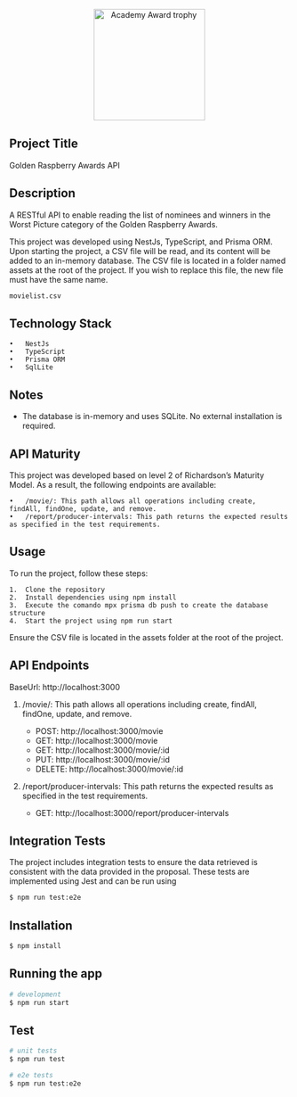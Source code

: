 <p align="center">
  <a target="blank"><img src="https://upload.wikimedia.org/wikipedia/pt/d/dc/Academy_Award_trophy.jpg" width="200" alt="Academy Award trophy" /></a>
</p>

## Project Title

Golden Raspberry Awards API

## Description

A RESTful API to enable reading the list of nominees and winners in the Worst Picture category of the Golden Raspberry Awards.

This project was developed using NestJs, TypeScript, and Prisma ORM. Upon starting the project, a CSV file will be read, and its content will be added to an in-memory database. The CSV file is located in a folder named assets at the root of the project. If you wish to replace this file, the new file must have the same name.

```bash
movielist.csv
```

## Technology Stack

    •	NestJs
    •	TypeScript
    •	Prisma ORM
    •	SqlLite

## Notes

- The database is in-memory and uses SQLite. No external installation is required.

## API Maturity

This project was developed based on level 2 of Richardson’s Maturity Model. As a result, the following endpoints are available:

    •	/movie/: This path allows all operations including create, findAll, findOne, update, and remove.
    •	/report/producer-intervals: This path returns the expected results as specified in the test requirements.

## Usage

To run the project, follow these steps:

    1.	Clone the repository
    2.	Install dependencies using npm install
    3.	Execute the comando mpx prisma db push to create the database structure
    4.	Start the project using npm run start

Ensure the CSV file is located in the assets folder at the root of the project.

## API Endpoints

BaseUrl: http://localhost:3000

1. /movie/: This path allows all operations including create, findAll, findOne, update, and remove.

   - POST: http://localhost:3000/movie
   - GET: http://localhost:3000/movie
   - GET: http://localhost:3000/movie/:id
   - PUT: http://localhost:3000/movie/:id
   - DELETE: http://localhost:3000/movie/:id

2. /report/producer-intervals: This path returns the expected results as specified in the test requirements.

   - GET: http://localhost:3000/report/producer-intervals

## Integration Tests

The project includes integration tests to ensure the data retrieved is consistent with the data provided in the proposal. These tests are implemented using Jest and can be run using

```bash
$ npm run test:e2e
```

## Installation

```bash
$ npm install
```

## Running the app

```bash
# development
$ npm run start

```

## Test

```bash
# unit tests
$ npm run test

# e2e tests
$ npm run test:e2e

```
